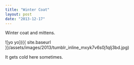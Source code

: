 ```yaml
---
title: "Winter Coat"
layout: post
date: "2013-12-17"
---
```


Winter coat and mittens.

![yo yo]({{ site.baseurl }}/assets/images/2013/tumblr_inline_mxyk7v6s0j1qlj3bd.jpg)

It gets cold here sometimes.
